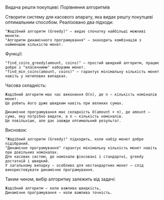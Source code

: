 Видача решти покупцеві: Порівняння алгоритмів

Створити систему для касового апарату, яка видає решту покупцеві оптимальним способом. Реалізовано два підходи:

    "Жадібний алгоритм (Greedy)" — видає спочатку найбільші можливі монети.
    "Алгоритм динамічного програмування" — знаходить комбінацію з найменшою кількістю монет.

Функції:

    "find_coins_greedy(amount, coins)" — простий швидкий алгоритм, працює добре з "класичними" наборами монет.
    "find_min_coins(amount, coins)" — гарантує мінімальну кількість монет навіть у нетипових випадках.

Часова складність:

    Жадібний алгоритм має час виконання O(n), де n — кількість номіналів монет. 
    Це робить його дуже швидким навіть при великих сумах.
    
    Динамічне програмування має складність O(amount × n), де amount — сума, яку потрібно видати, а n — кількість номіналів. 
    Це повільніше, але дає завжди оптимальний результат.

Висновок:

    "Жадібний алгоритм (Greedy)" підходить, коли набір монет добре підібраний.
    "Динамічне програмування" гарантує мінімальну кількість монет навіть при довільних номіналах.
    Для касових систем, де номінали фіксовані і стандартні, greedy достатній і швидкий.
    У загальному випадку — особливо для нестандартних монет — слід використовувати динамічне програмування.

Таким чином, вибір алгоритму залежить від задачі: 

    Жадібний алгоритм — коли важлива швидкість, 
    Динамічне програмування — коли важлива точність.
